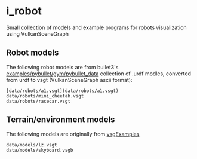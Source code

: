 # i_robot
Small collection of models and example programs for robots visualization using VulkanSceneGraph

## Robot models

The following robot models are from bullet3's [examples/pybullet/gym/pybullet_data](https://github.com/bulletphysics/bullet3/tree/master/examples/pybullet/gym/pybullet_data) collection of .urdf modles, converted from urdf to vsgt (VulkanSceneGraph ascii format):

    [data/robots/a1.vsgt](data/robots/a1.vsgt)
    data/robots/mini_cheetah.vsgt
    data/robots/racecar.vsgt

## Terrain/environment models

The following models are originally from [vsgExamples](https://github.com/vsg-dev/vsgExamples)

    data/models/lz.vsgt
    data/models/skyboard.vsgb
